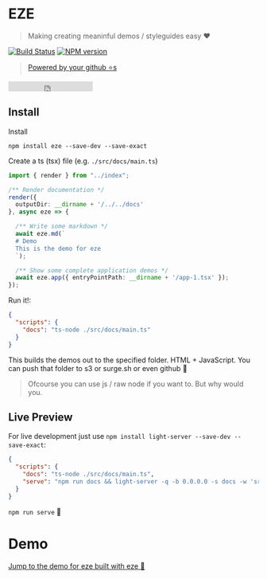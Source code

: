 # EZE

> Making creating meaninful demos / styleguides easy ❤️

[![Build Status][travis-image]][travis-url]
[![NPM version][npm-image]][npm-url]

> [Powered by your github ⭐s](https://github.com/basarat/eze/stargazers)

<iframe src="https://ghbtns.com/github-btn.html?user=basarat&repo=eze&type=star&count=true" frameborder="0" scrolling="0" width="170px" height="20px"></iframe>

## Install
Install

`npm install eze --save-dev --save-exact`

Create a ts (tsx) file (e.g. `./src/docs/main.ts`)

```ts
import { render } from "../index";

/** Render documentation */
render({
  outputDir: __dirname + '/../../docs'
}, async eze => {

  /** Write some markdown */
  await eze.md(`
  # Demo
  This is the demo for eze
  `);

  /** Show some complete application demos */
  await eze.app({ entryPointPath: __dirname + '/app-1.tsx' });
});
```

Run it!: 

```json
{
  "scripts": {
    "docs": "ts-node ./src/docs/main.ts"  
  }
}
```
This builds the demos out to the specified folder. HTML + JavaScript. You can push that folder to s3 or surge.sh or even github  🌹

> Ofcourse you can use js / raw node if you want to. But why would you.

## Live Preview

For live development just use `npm install light-server --save-dev --save-exact`: 

```json
{
  "scripts": {
    "docs": "ts-node ./src/docs/main.ts",
    "serve": "npm run docs && light-server -q -b 0.0.0.0 -s docs -w 'src/** # npm run docs'", 
  }
}
```

`npm run serve` 🌹

# Demo

[Jump to the demo for eze built with eze 📝](http://basarat.com/eze)


[travis-image]:https://travis-ci.org/basarat/eze.svg?branch=master
[travis-url]:https://travis-ci.org/basarat/eze
[npm-image]:https://img.shields.io/npm/v/eze.svg?style=flat
[npm-url]:https://npmjs.org/package/eze